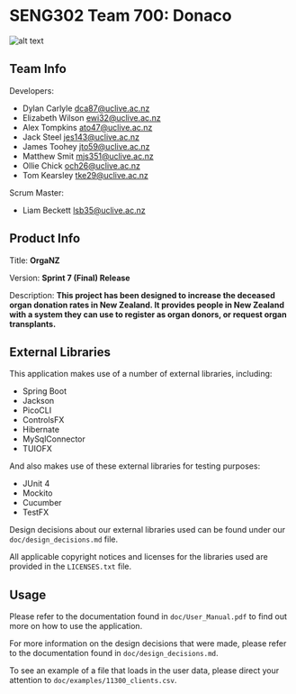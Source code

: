 # SENG302 Team 700: Donaco
![alt text](https://eng-git.canterbury.ac.nz/seng302-2018/team-700/uploads/aa0996125ee57a65f6db44f06e51d034/ORGANZ.png "OrgaNZ Logo")

## Team Info
Developers:
* Dylan Carlyle <dca87@uclive.ac.nz>
* Elizabeth Wilson <ewi32@uclive.ac.nz>
* Alex Tompkins <ato47@uclive.ac.nz>
* Jack Steel <jes143@uclive.ac.nz>
* James Toohey <jto59@uclive.ac.nz>
* Matthew Smit <mjs351@uclive.ac.nz>
* Ollie Chick <och26@uclive.ac.nz>
* Tom Kearsley <tke29@uclive.ac.nz>

Scrum Master:
* Liam Beckett <lsb35@uclive.ac.nz>

## Product Info
Title: **OrgaNZ**

Version: **Sprint 7 (Final) Release**

Description: **This project has been designed to increase the deceased organ donation rates in New Zealand.
It provides people in New Zealand with a system they can use to register as organ donors, or request organ transplants.**

## External Libraries

This application makes use of a number of external libraries, including:
* Spring Boot
* Jackson
* PicoCLI
* ControlsFX
* Hibernate
* MySqlConnector
* TUIOFX

And also makes use of these external libraries for testing purposes:
* JUnit 4
* Mockito
* Cucumber
* TestFX

Design decisions about our external libraries used can be found under our `doc/design_decisions.md` file.

All applicable copyright notices and licenses for the libraries used are provided in the `LICENSES.txt` file.

## Usage

Please refer to the documentation found in `doc/User_Manual.pdf` to find out more on how to use the application.

For more information on the design decisions that were made, please refer to the documentation found in
`doc/design_decisions.md`.

To see an example of a file that loads in the user data, please direct your attention to
`doc/examples/11300_clients.csv`.